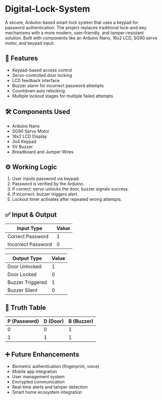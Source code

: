 # Digital-Lock-System
A secure, Arduino-based smart lock system that uses a keypad for password authentication. The project replaces traditional lock-and-key mechanisms with a more modern, user-friendly, and tamper-resistant solution. Built with components like an Arduino Nano, 16x2 LCD, SG90 servo motor, and keypad input.
## 📌 Features

- Keypad-based access control
- Servo-controlled door locking
- LCD feedback interface
- Buzzer alarm for incorrect password attempts
- Countdown auto relocking
- Multiple lockout stages for multiple failed attempts

## 🛠️ Components Used

- Arduino Nano
- SG90 Servo Motor
- 16x2 LCD Display
- 3x4 Keypad
- 5V Buzzer
- Breadboard and Jumper Wires

## ⚙️ Working Logic

1. User inputs password via keypad.
2. Password is verified by the Arduino.
3. If correct: servo unlocks the door, buzzer signals success.
4. If incorrect: buzzer triggers alert.
5. Lockout timer activates after repeated wrong attempts.

## ✅ Input & Output

| Input Type        | Value |
|-------------------|-------|
| Correct Password  | 1     |
| Incorrect Password| 0     |

| Output Type       | Value |
|-------------------|-------|
| Door Unlocked     | 1     |
| Door Locked       | 0     |
| Buzzer Triggered  | 1     |
| Buzzer Silent     | 0     |

## 🧠 Truth Table

| P (Password) | D (Door) | B (Buzzer) |
|--------------|----------|------------|
| 0            | 0        | 1          |
| 1            | 1        | 1          |

## ➕ Future Enhancements

- Biometric authentication (fingerprint, voice)
- Mobile app integration
- User management system
- Encrypted communication
- Real-time alerts and tamper detection
- Smart home ecosystem integration

